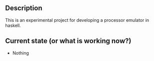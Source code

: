 Description
-----------
This is an experimental project for developing a processor emulator in haskell.

Current state (or what is working now?)
---------------------------------------
* Nothing